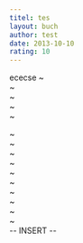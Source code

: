 ```yaml
---
titel: tes
layout: buch
author: test
date: 2013-10-10
rating: 10
---
```

ececse
~                                                                               
~                                                                               
~                                                                               
~                                                                               
~                                                                               

~                                                                               
~                                                                               
~                                                                               
~                                                                               
~                                                                               
~                                                                               
~                                                                               
~                                                                               
~                                                                               
~                                                                               
-- INSERT --

